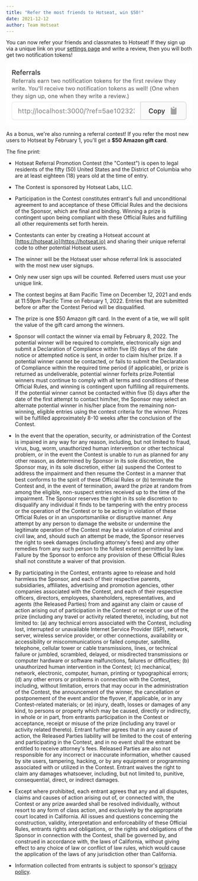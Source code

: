 ```yaml
---
title: "Refer the most friends to Hotseat, win $50!"
date: 2021-12-12
author: Team Hotseat
---
```


You can now refer your friends and classmates to Hotseat! If they sign up via a unique link on your [settings page](https://hotseat.io/settings) and write a review, then you will both get two notification tokens!

![Referral link](./referral-link.png)

As a bonus, we're also running a referral contest! If you refer the most new users to Hotseat by February 1, you'll get a **$50 Amazon gift card**.

The fine print:

- Hotseat Referral Promotion Contest (the "Contest") is open to legal residents of the fifty (50) United States and the District of Columbia who are at least eighteen (18) years old at the time of entry.
- The Contest is sponsored by Hotseat Labs, LLC.
- Participation in the Contest constitutes entrant's full and unconditional agreement to and acceptance of these Official Rules and the decisions of the Sponsor, which are final and binding. Winning a prize is contingent upon being compliant with these Official Rules and fulfilling all other requirements set forth herein.

- Contestants can enter by creating a Hotseat account at [https://hotseat.io](https://hotseat.io) and sharing their unique referral code to other potential Hotseat users.
- The winner will be the Hotseat user whose referral link is associated with the most new user signups.
- Only new user sign ups will be counted. Referred users must use your unique link.
- The contest begins at 8am Pacific Time on December 12, 2021 and ends at 11:59pm Pacific Time on February 1, 2022. Entries that are submitted before or after the Contest Period will be disqualified.
- The prize is one $50 Amazon gift card. In the event of a tie, we will split the value of the gift card among the winners.
- Sponsor will contact the winner via email by February 8, 2022. The potential winner will be required to complete, electronically sign and submit a Declaration of Compliance within five (5) days of the date notice or attempted notice is sent, in order to claim his/her prize. If a potential winner cannot be contacted, or fails to submit the Declaration of Compliance within the required time period (if applicable), or prize is returned as undeliverable, potential winner forfeits prize.Potential winners must continue to comply with all terms and conditions of these Official Rules, and winning is contingent upon fulfilling all requirements. If the potential winner cannot be contacted within five (5) days after the date of the first attempt to contact him/her, the Sponsor may select an alternate potential winner in his/her place from the remaining non-winning, eligible entries using the contest criteria for the winner. Prizes will be fulfilled approximately 8-10 weeks after the conclusion of the Contest.
- In the event that the operation, security, or administration of the Contest is impaired in any way for any reason, including, but not limited to fraud, virus, bug, worm, unauthorized human intervention or other technical problem, or in the event the Contest is unable to run as planned for any other reason, as determined by Sponsor in its sole discretion, the Sponsor may, in its sole discretion, either (a) suspend the Contest to address the impairment and then resume the Contest in a manner that best conforms to the spirit of these Official Rules or (b) terminate the Contest and, in the event of termination, award the prize at random from among the eligible, non-suspect entries received up to the time of the impairment. The Sponsor reserves the right in its sole discretion to disqualify any individual it finds to be tampering with the entry process or the operation of the Contest or to be acting in violation of these Official Rules or in an unsportsmanlike or disruptive manner. Any attempt by any person to damage the website or undermine the legitimate operation of the Contest may be a violation of criminal and civil law, and, should such an attempt be made, the Sponsor reserves the right to seek damages (including attorney's fees) and any other remedies from any such person to the fullest extent permitted by law. Failure by the Sponsor to enforce any provision of these Official Rules shall not constitute a waiver of that provision.

- By participating in the Contest, entrants agree to release and hold harmless the Sponsor, and each of their respective parents, subsidiaries, affiliates, advertising and promotion agencies, other companies associated with the Contest, and each of their respective officers, directors, employees, shareholders, representatives, and agents (the Released Parties) from and against any claim or cause of action arising out of participation in the Contest or receipt or use of the prize (including any travel or activity related thereto), including, but not limited to: (a) any technical errors associated with the Contest, including lost, interrupted or unavailable Internet Service Provider (ISP), network, server, wireless service provider, or other connections, availability or accessibility or miscommunications or failed computer, satellite, telephone, cellular tower or cable transmissions, lines, or technical failure or jumbled, scrambled, delayed, or misdirected transmissions or computer hardware or software malfunctions, failures or difficulties; (b) unauthorized human intervention in the Contest; (c) mechanical, network, electronic, computer, human, printing or typographical errors; (d) any other errors or problems in connection with the Contest, including, without limitation, errors that may occur in the administration of the Contest, the announcement of the winner, the cancellation or postponement of the event and/or the flyover, if applicable, or in any Contest-related materials; or (e) injury, death, losses or damages of any kind, to persons or property which may be caused, directly or indirectly, in whole or in part, from entrants participation in the Contest or acceptance, receipt or misuse of the prize (including any travel or activity related thereto). Entrant further agrees that in any cause of action, the Released Parties liability will be limited to the cost of entering and participating in the Contest, and in no event shall the entrant be entitled to receive attorney's fees. Released Parties are also not responsible for any incorrect or inaccurate information, whether caused by site users, tampering, hacking, or by any equipment or programming associated with or utilized in the Contest. Entrant waives the right to claim any damages whatsoever, including, but not limited to, punitive, consequential, direct, or indirect damages.
- Except where prohibited, each entrant agrees that any and all disputes, claims and causes of action arising out of, or connected with, the Contest or any prize awarded shall be resolved individually, without resort to any form of class action, and exclusively by the appropriate court located in California. All issues and questions concerning the construction, validity, interpretation and enforceability of these Official Rules, entrants rights and obligations, or the rights and obligations of the Sponsor in connection with the Contest, shall be governed by, and construed in accordance with, the laws of California, without giving effect to any choice of law or conflict of law rules, which would cause the application of the laws of any jurisdiction other than California.
- Information collected from entrants is subject to sponsor's [privacy policy](https://hotseat.io/privacy).
